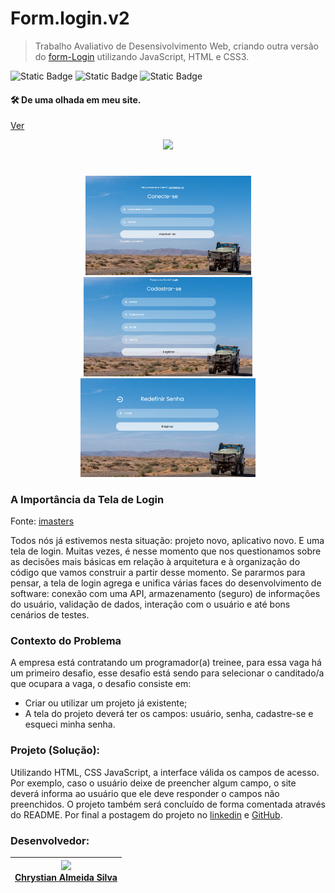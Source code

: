 # Form.login.v2
>Trabalho Avaliativo de Desensivolvimento Web, criando outra versão do [form-Login](https://github.com/ESChrystian/form-Login) utilizando JavaScript, HTML e CSS3.

<p> <img alt="Static Badge" src="https://img.shields.io/badge/version-%20v%200.0.2-fluorescent green"> <img alt="Static Badge" src="https://img.shields.io/badge/release%20date-%20april%20-%20fluorescent green"> <img alt="Static Badge" src="https://img.shields.io/badge/lisence-%20Marista%20Irm%C3%A3o%20Ac%C3%A1cio%20-%20fluorescent green">
</p>

#### 🛠️ De uma olhada em meu site.
[Ver](https://eschrystian.github.io/Form-Login.v2/login.html)


<p align="center">
<img loading="lazy" src="http://img.shields.io/static/v1?label=STATUS&message=EM%20DESENVOLVIMENTO&color=GREEN&style=for-the-badge"/>
</p>

#

<p align=center><img src="imagens/Captura de tela 2024-04-25 145554.png" width=265>  <img src="imagens/Captura de tela 2024-04-25 150110.png" width=270>  <img src="imagens/Captura de tela 2024-04-25 150535.png" width=280><p>

### A Importância da Tela de Login
Fonte: [imasters](https://imasters.com.br/desenvolvimento/a-importancia-da-tela-de-login)

Todos nós já estivemos nesta situação: projeto novo, aplicativo novo. E uma tela de login.
Muitas vezes, é nesse momento que nos questionamos sobre as decisões mais básicas em relação à arquitetura e à organização do código que vamos construir a partir desse momento. Se pararmos para pensar, a tela de login agrega e unifica várias faces do desenvolvimento de software: conexão com uma API, armazenamento (seguro) de informações do usuário, validação de dados, interação com o usuário e até bons cenários de testes.

### Contexto do Problema
A empresa está contratando um programador(a) treinee, para essa vaga há um primeiro desafio, esse desafio está sendo para selecionar o canditado/a que ocupara a vaga, o desafio consiste em:
* Criar ou utilizar um projeto já existente;
* A tela do projeto deverá ter os campos: usuário, senha, cadastre-se e esqueci minha senha.

### Projeto (Solução):

Utilizando HTML, CSS JavaScript, a interface válida os campos de acesso. Por exemplo, caso o usuário deixe de preencher algum campo, o site deverá informa ao usuário que ele deve responder o campos não preenchidos. O projeto também será concluído de forma comentada através do README. Por final a postagem do projeto no [linkedin](https://www.linkedin.com/in/chrystianalmeida-coder/) e [GitHub](https://github.com/ESChrystian/Form-Login.v2).

### Desenvolvedor:

| <img loading="lazy" src="https://github.com/ESChrystian/site-de-produtos/assets/140809945/6a4fa894-a625-424a-80b0-b01d0a8c0bb5" width=130><br> <a href="https://github.com/ESChrystian">Chrystian Almeida Silva</a> |
| --- |